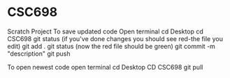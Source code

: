 # CSC698
Scratch Project
To save updated code
Open terminal
cd Desktop
cd CSC698
git status (if you've done changes you should see red-the file you edit)
git add .
git status (now the red file should be green)
git commit -m "description"
git push


To open newest code
open terminal
cd Desktop
CD CSC698
git pull
